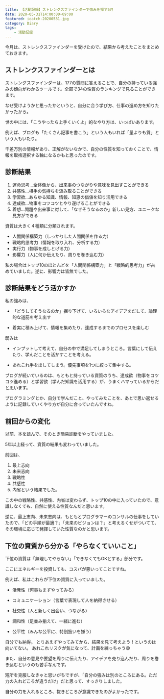```yaml
---
title: 【活動記録】ストレングスファインダーで強みを探す5月
date: 2020-05-31T14:00:00+09:00
featured: icatch-20200531.jpg
category: Diary
tags:
    - 活動記録
---
```


今月は、ストレンクスファインダーを受けたので、結果から考えたことをまとめておきます。

## ストレンクスファインダーとは

ストレングスファインダーは、177の質問に答えることで、自分の持っている強みの傾向がわかるツールです。全部で34の性質のランキングで見ることができます。

なぜ受けようかと思ったかというと、自分に合う学び方、仕事の進め方を知りたかったから。

世の中には、「こうやったら上手くいくよ」的なやり方は、いっぱいあります。

例えば、ブログも「たくさん記事を書こう」という人もいれば「量よりも質」という人もいたり。

千差万別の情報があり、正解がないなかで、自分の性質を知っておくことで、情報を取捨選択する軸になるかもと思ったのです。

## 診断結果

1. 運命思考…全体像から、出来事のつながりや意味を見出すことができる
2. 共感性…相手の気持ちを汲み取ることができる
3. 学習欲…あらゆる知識、情報、知恵の価値を知り活用できる
4. 達成欲…物事をコツコツとやり遂げることができる
5. 着想…問題や出来事に対して、「なぜそうなるのか」新しい見方、ユニークな見方ができる

資質は大きく４種類に分類されます。

* 人間関係構築力（しっかりした人間関係を作る力）
* 戦略的思考力（情報を取り入れ、分析する力）
* 実行力（物事を成しとげる力）
* 影響力（人に何か伝えたり、周りを巻き込む力）

私の場合はトップ10のほとんどを「人間関係構築力」と「戦略的思考力」が占めていました。逆に、影響力は皆無でした。

## 診断結果をどう活かすか


私の強みは、

* 「どうしてそうなるのか」掘り下げて、いろいろなアイデアをだして、論理的な道筋を考え出す

* 着実に積み上げて、情報を集めたり、達成するまでのプロセスを楽しむ


弱みは

* インプットして考えて、自分の中で満足してしまうところ。言葉にして伝えたり、学んだことを活かすことを考える。

* あれこれ手を出してしまう。優先事項を1つに絞って集中する。



ブログが続いているのは、もともと持っている資質のうち、達成欲（物事をコツコツ進める）と学習欲（学んだ知識を活用する）が、うまくハマっているからだと思います。

プログラミングとか、自分で学んだこと、やってみたことを、あとで思い返せるように記録していくやり方が自分に合っていたんですね。

## 前回からの変化

以前、本を読んで、そのとき簡易診断をやっていました。

5年以上経って、資質の結果も変わっていました。

前回は、
1. 最上志向
2. 未来志向
3. 戦略性
4. 共感性
5. 内省という結果でした。

この中の戦略性、共感性、内省は変わらず、トップ10の中に入っていたので、意識しなくても、自然に使える性質なんだと思います。

逆に、最上志向、未来志向は、もともとプログラマーのコンサルの仕事をしていたので、「どの手順が最適？」「未来のビジョンは？」と考えるくせがついてて、その環境に応じて発揮していた性質なのかと思います。


## 下位の資質から分かる「やらなくていいこと」

下位の資質は「無理してやらない」「できなくてもOKとする」部分です。

ここにエネルギーを投資しても、コスパが悪いってことですね。

例えば、私はこれらが下位の資質に入っていました。

* 活発性（何事もまずやってみる）

* コミュニケーション（言葉で表現して人を納得させる）

* 社交性（人と新しく出会い、つながる）

* 調和性（足並み揃えて、一緒に進む）

* 公平性（みんな公平に、特別扱いを嫌う）


自分でも納得。
とりあえずやってみてから、結果を見て考えよう！というのは向いてない。
あれこれリスクが気になって、計画を練っちゃう😅

また、自分の意見や要望を周りに伝えたり、アイデアを売り込んだり、周りを巻き込むというのも苦手なんです。

短所を克服しなきゃと思いがちですが、「自分の強みは別のところにある。ただ力の入れどころが違うだけ」だと思って、すっきりしました。

自分の力を入れるところ、抜きどころが意識できたのがよかったです。